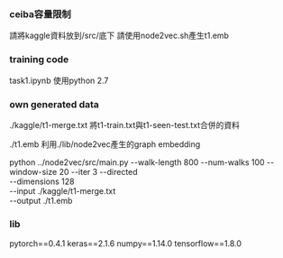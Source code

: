 ### ceiba容量限制
請將kaggle資料放到/src/底下
請使用node2vec.sh產生t1.emb


### training code
task1.ipynb
使用python 2.7

### own generated data
./kaggle/t1-merge.txt
將t1-train.txt與t1-seen-test.txt合併的資料

./t1.emb
利用./lib/node2vec產生的graph embedding

python ../node2vec/src/main.py --walk-length 800 --num-walks 100 --window-size 20  --iter 3 --directed \
    --dimensions 128 \
    --input ./kaggle/t1-merge.txt \
    --output ./t1.emb

### lib 
pytorch==0.4.1
keras==2.1.6
numpy==1.14.0
tensorflow==1.8.0
